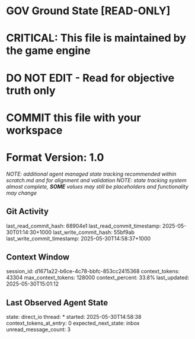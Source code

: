 # GOV Ground State [READ-ONLY]
# CRITICAL: This file is maintained by the game engine
# DO NOT EDIT - Read for objective truth only
# COMMIT this file with your workspace
# Format Version: 1.0
*NOTE: additional agent managed state tracking recommended within scratch.md and for alignment and validation*
*NOTE: state tracking system almost complete, **SOME** values may still be placeholders and functionality may change*

## Git Activity
last_read_commit_hash: 68904e1
last_read_commit_timestamp: 2025-05-30T01:14:30+1000
last_write_commit_hash: 55bf9ab
last_write_commit_timestamp: 2025-05-30T14:58:37+1000

## Context Window
session_id: d1671a22-b6ce-4c78-bbfc-853cc2415368
context_tokens: 43304
max_context_tokens: 128000
context_percent: 33.8%
last_updated: 2025-05-30T15:01:12

## Last Observed Agent State
state: direct_io
thread: *
started: 2025-05-30T14:58:38
context_tokens_at_entry: 0
expected_next_state: inbox
unread_message_count: 3

